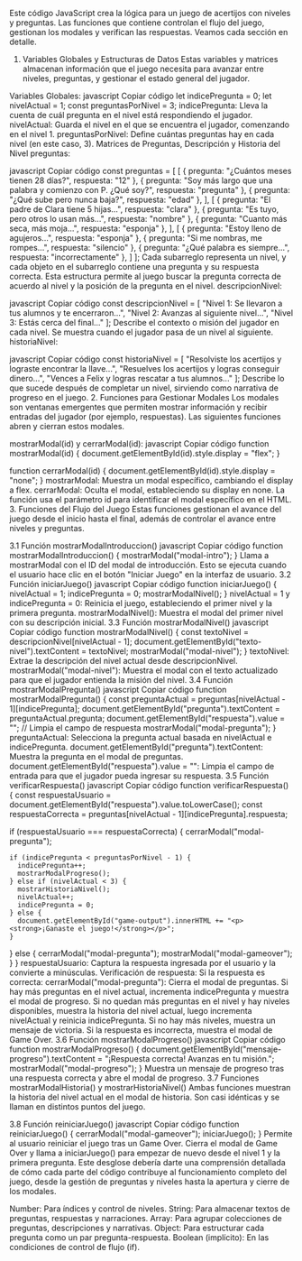 Este código JavaScript crea la lógica para un juego de acertijos con niveles y preguntas. Las funciones que contiene controlan el flujo del juego, gestionan los modales y verifican las respuestas. Veamos cada sección en detalle.

1. Variables Globales y Estructuras de Datos
Estas variables y matrices almacenan información que el juego necesita para avanzar entre niveles, preguntas, y gestionar el estado general del jugador.

Variables Globales:
javascript
Copiar código
let indicePregunta = 0;
let nivelActual = 1;
const preguntasPorNivel = 3;
indicePregunta: Lleva la cuenta de cuál pregunta en el nivel está respondiendo el jugador.
nivelActual: Guarda el nivel en el que se encuentra el jugador, comenzando en el nivel 1.
preguntasPorNivel: Define cuántas preguntas hay en cada nivel (en este caso, 3).
Matrices de Preguntas, Descripción y Historia del Nivel
preguntas:

javascript
Copiar código
const preguntas = [
  [
    { pregunta: "¿Cuántos meses tienen 28 días?", respuesta: "12" },
    { pregunta: "Soy más largo que una palabra y comienzo con P. ¿Qué soy?", respuesta: "pregunta" },
    { pregunta: "¿Qué sube pero nunca baja?", respuesta: "edad" },
  ],
  [
    { pregunta: "El padre de Clara tiene 5 hijas...", respuesta: "clara" },
    { pregunta: "Es tuyo, pero otros lo usan más...", respuesta: "nombre" },
    { pregunta: "Cuanto más seca, más moja...", respuesta: "esponja" },
  ],
  [
    { pregunta: "Estoy lleno de agujeros...", respuesta: "esponja" },
    { pregunta: "Si me nombras, me rompes...", respuesta: "silencio" },
    { pregunta: "¿Qué palabra es siempre...", respuesta: "incorrectamente" },
  ]
];
Cada subarreglo representa un nivel, y cada objeto en el subarreglo contiene una pregunta y su respuesta correcta.
Esta estructura permite al juego buscar la pregunta correcta de acuerdo al nivel y la posición de la pregunta en el nivel.
descripcionNivel:

javascript
Copiar código
const descripcionNivel = [
  "Nivel 1: Se llevaron a tus alumnos y te encerraron...",
  "Nivel 2: Avanzas al siguiente nivel...",
  "Nivel 3: Estás cerca del final..."
];
Describe el contexto o misión del jugador en cada nivel. Se muestra cuando el jugador pasa de un nivel al siguiente.
historiaNivel:

javascript
Copiar código
const historiaNivel = [
  "Resolviste los acertijos y lograste encontrar la llave...",
  "Resuelves los acertijos y logras conseguir dinero...",
  "Vences a Felix y logras rescatar a tus alumnos..."
];
Describe lo que sucede después de completar un nivel, sirviendo como narrativa de progreso en el juego.
2. Funciones para Gestionar Modales
Los modales son ventanas emergentes que permiten mostrar información y recibir entradas del jugador (por ejemplo, respuestas). Las siguientes funciones abren y cierran estos modales.

mostrarModal(id) y cerrarModal(id):
javascript
Copiar código
function mostrarModal(id) {
  document.getElementById(id).style.display = "flex";
}

function cerrarModal(id) {
  document.getElementById(id).style.display = "none";
}
mostrarModal: Muestra un modal específico, cambiando el display a flex.
cerrarModal: Oculta el modal, estableciendo su display en none.
La función usa el parámetro id para identificar el modal específico en el HTML.
3. Funciones del Flujo del Juego
Estas funciones gestionan el avance del juego desde el inicio hasta el final, además de controlar el avance entre niveles y preguntas.

3.1 Función mostrarModalIntroduccion()
javascript
Copiar código
function mostrarModalIntroduccion() {
  mostrarModal("modal-intro");
}
Llama a mostrarModal con el ID del modal de introducción. Esto se ejecuta cuando el usuario hace clic en el botón "Iniciar Juego" en la interfaz de usuario.
3.2 Función iniciarJuego()
javascript
Copiar código
function iniciarJuego() {
  nivelActual = 1;
  indicePregunta = 0;
  mostrarModalNivel();
}
nivelActual = 1 y indicePregunta = 0: Reinicia el juego, estableciendo el primer nivel y la primera pregunta.
mostrarModalNivel(): Muestra el modal del primer nivel con su descripción inicial.
3.3 Función mostrarModalNivel()
javascript
Copiar código
function mostrarModalNivel() {
  const textoNivel = descripcionNivel[nivelActual - 1];
  document.getElementById("texto-nivel").textContent = textoNivel;
  mostrarModal("modal-nivel");
}
textoNivel: Extrae la descripción del nivel actual desde descripcionNivel.
mostrarModal("modal-nivel"): Muestra el modal con el texto actualizado para que el jugador entienda la misión del nivel.
3.4 Función mostrarModalPregunta()
javascript
Copiar código
function mostrarModalPregunta() {
  const preguntaActual = preguntas[nivelActual - 1][indicePregunta];
  document.getElementById("pregunta").textContent = preguntaActual.pregunta;
  document.getElementById("respuesta").value = ""; // Limpia el campo de respuesta
  mostrarModal("modal-pregunta");
}
preguntaActual: Selecciona la pregunta actual basada en nivelActual e indicePregunta.
document.getElementById("pregunta").textContent: Muestra la pregunta en el modal de preguntas.
document.getElementById("respuesta").value = "": Limpia el campo de entrada para que el jugador pueda ingresar su respuesta.
3.5 Función verificarRespuesta()
javascript
Copiar código
function verificarRespuesta() {
  const respuestaUsuario = document.getElementById("respuesta").value.toLowerCase();
  const respuestaCorrecta = preguntas[nivelActual - 1][indicePregunta].respuesta;

  if (respuestaUsuario === respuestaCorrecta) {
    cerrarModal("modal-pregunta");

    if (indicePregunta < preguntasPorNivel - 1) {
      indicePregunta++;
      mostrarModalProgreso();
    } else if (nivelActual < 3) {
      mostrarHistoriaNivel();
      nivelActual++;
      indicePregunta = 0;
    } else {
      document.getElementById("game-output").innerHTML += "<p><strong>¡Ganaste el juego!</strong></p>";
    }
  } else {
    cerrarModal("modal-pregunta");
    mostrarModal("modal-gameover");
  }
}
respuestaUsuario: Captura la respuesta ingresada por el usuario y la convierte a minúsculas.
Verificación de respuesta:
Si la respuesta es correcta:
cerrarModal("modal-pregunta"): Cierra el modal de preguntas.
Si hay más preguntas en el nivel actual, incrementa indicePregunta y muestra el modal de progreso.
Si no quedan más preguntas en el nivel y hay niveles disponibles, muestra la historia del nivel actual, luego incrementa nivelActual y reinicia indicePregunta.
Si no hay más niveles, muestra un mensaje de victoria.
Si la respuesta es incorrecta, muestra el modal de Game Over.
3.6 Función mostrarModalProgreso()
javascript
Copiar código
function mostrarModalProgreso() {
  document.getElementById("mensaje-progreso").textContent = "¡Respuesta correcta! Avanzas en tu misión.";
  mostrarModal("modal-progreso");
}
Muestra un mensaje de progreso tras una respuesta correcta y abre el modal de progreso.
3.7 Funciones mostrarModalHistoria() y mostrarHistoriaNivel()
Ambas funciones muestran la historia del nivel actual en el modal de historia. Son casi idénticas y se llaman en distintos puntos del juego.

3.8 Función reiniciarJuego()
javascript
Copiar código
function reiniciarJuego() {
  cerrarModal("modal-gameover");
  iniciarJuego();
}
Permite al usuario reiniciar el juego tras un Game Over. Cierra el modal de Game Over y llama a iniciarJuego() para empezar de nuevo desde el nivel 1 y la primera pregunta.
Este desglose debería darte una comprensión detallada de cómo cada parte del código contribuye al funcionamiento completo del juego, desde la gestión de preguntas y niveles hasta la apertura y cierre de los modales.

Number: Para índices y control de niveles.
String: Para almacenar textos de preguntas, respuestas y narraciones.
Array: Para agrupar colecciones de preguntas, descripciones y narrativas.
Object: Para estructurar cada pregunta como un par pregunta-respuesta.
Boolean (implícito): En las condiciones de control de flujo (if).